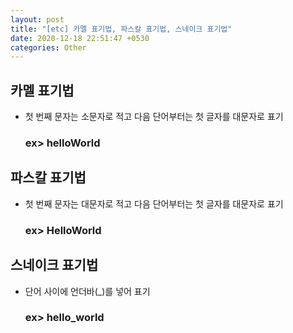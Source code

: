 ```yaml
---
layout: post
title: "[etc] 카멜 표기법, 파스칼 표기법, 스네이크 표기법"
date: 2020-12-18 22:51:47 +0530
categories: Other
---
```


## 카멜 표기법

-   첫 번째 문자는 소문자로 적고 다음 단어부터는 첫 글자를 대문자로 표기
    ### ex> helloWorld

## 파스칼 표기법

-   첫 번째 문자는 대문자로 적고 다음 단어부터는 첫 글자를 대문자로 표기
    ### ex> HelloWorld

## 스네이크 표기법

-   단어 사이에 언더바(\_)를 넣어 표기
    ### ex> hello_world

